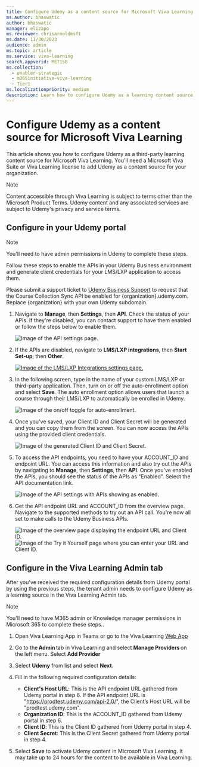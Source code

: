 ```yaml
---
title: Configure Udemy as a content source for Microsoft Viva Learning
ms.author: bhaswatic
author: bhaswatic
manager: elizapo
ms.reviewer: chrisarnoldmsft
ms.date: 11/30/2023
audience: admin
ms.topic: article
ms.service: viva-learning
search.appverid: MET150
ms.collection:
  - enabler-strategic
  - m365initiative-viva-learning
  - Tier1
ms.localizationpriority: medium
description: Learn how to configure Udemy as a learning content source for Microsoft Viva Learning.
---
```


# Configure Udemy as a content source for Microsoft Viva Learning

This article shows you how to configure Udemy as a third-party learning content source for Microsoft Viva Learning. You'll need a Microsoft Viva Suite or Viva Learning license to add Udemy as a content source for your organization.

>[!NOTE]
>Content accessible through Viva Learning is subject to terms other than the Microsoft Product Terms. Udemy content and any associated services are subject to Udemy's privacy and service terms.

## Configure in your Udemy portal

>[!NOTE]
>You'll need to have admin permissions in Udemy to complete these steps.

Follow these steps to enable the APIs in your Udemy Business environment and generate client credentials for your LMS/LXP application to access them.

Please submit a support ticket to [Udemy Business Support](https://business-support.udemy.com/hc/en-us/requests/new?type=user) to request that the Course Collection Sync API be enabled for {organization}.udemy.com. Replace {organization} with your own Udemy subdomain. 

1. Navigate to **Manage**, then **Settings**, then **API**. Check the status of your APIs. If they're disabled, you can contact support to have them enabled or follow the steps below to enable them.

    ![Image of the API settings page.](../media/learning/udemy-1.png)

2. If the APIs are disabled, navigate to **LMS/LXP integrations**, then **Start Set-up**, then **Other**.

    [![Image of the LMS/LXP Integrations settings page.](../media/learning/udemy-2small.png)](../media/learning/udemy-2.png#lightbox)

3. In the following screen, type in the name of your custom LMS/LXP or third-party application. Then, turn on or off the auto-enrollment option and select **Save**. The auto enrollment option allows users that launch a course through their LMS/LXP to automatically be enrolled in Udemy.

    ![Image of the on/off toggle for auto-enrollment.](../media/learning/udemy-3.png)

4. Once you've saved, your Client ID and Client Secret will be generated and you can copy them from the screen. You can now access the APIs using the provided client credentials.

    ![Image of the generated Client ID and Client Secret.](../media/learning/udemy-4.png)

5. To access the API endpoints, you need to have your ACCOUNT_ID and endpoint URL. You can access this information and also try out the APIs by navigating to **Manage**, then **Settings**, then **API**. Once you've enabled the APIs, you should see the status of the APIs as "Enabled". Select the API documentation link.

    ![Image of the API settings with APIs showing as enabled.](../media/learning/udemy-5.png)

6. Get the API endpoint URL and ACCOUNT_ID from the overview page. Navigate to the supported methods to try out an API call. You're now all set to make calls to the Udemy Business APIs.

    ![Image of the overview page displaying the endpoint URL and Client ID.](../media/learning/udemy-6.png)
    ![Image of the Try it Yourself page where you can enter your URL and Client ID.](../media/learning/udemy-7.png)

## Configure in the Viva Learning Admin tab

After you've received the required configuration details from Udemy portal by using the previous steps, the tenant admin needs to configure Udemy as a learning source in the Viva Learning Admin tab.

> [!NOTE]
> You'll need to have M365 admin or Knowledge manager permissions in Microsoft 365 to complete these steps..

1. Open Viva Learning App in Teams or go to the Viva Learning [Web App](https://aka.ms/VivaLearningWeb)

2. Go to the **Admin** tab in Viva Learning and select **Manage Providers** on the left menu. Select **Add Provider** 

3. Select **Udemy** from list and select **Next**. 

3. Fill in the following required configuration details:

    - **Client's Host URL**: This is the API endpoint URL gathered from Udemy portal in step 6. If the API endpoint URL is "https://prodtest.udemy.com/api-2.0/", the Client’s Host URL will be "prodtest.udemy.com".
    - **Organization ID**: This is the ACCOUNT_ID gathered from Udemy portal in step 6.
    - **Client ID**: This is the Client ID gathered from Udemy portal in step 4.
    - **Client Secret**: This is the Client Secret gathered from Udemy portal in step 4.

4. Select **Save** to activate Udemy content in Microsoft Viva Learning. It may take up to 24 hours for the content to be available in Viva Learning.
